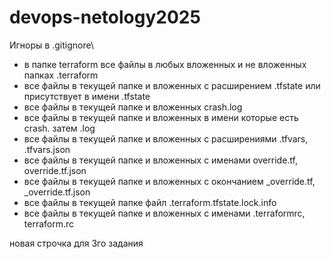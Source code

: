 # devops-netology2025
Игноры в .gitignore\
- в папке terraform все файлы в любых вложенных и не вложенных папках .terraform 
- все файлы в текущей папке и вложенных с расширением .tfstate или присутствует в имени .tfstate 
- все файлы в текущей папке и вложенных crash.log 
- все файлы в текущей папке и вложенных в имени которые есть crash. затем .log 
- все файлы в текущей папке и вложенных с расширениями .tfvars, .tfvars.json 
- все файлы в текущей папке и вложенных с именами override.tf, override.tf.json 
- все файлы в текущей папке и вложенных с окончанием \_override.tf, \_override.tf.json 
- все файлы в текущей папке файл .terraform.tfstate.lock.info
- все файлы в текущей папке и вложенных с именами .terraformrc, terraform.rc

новая строчка для 3го задания